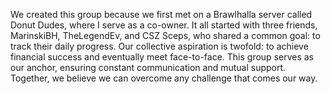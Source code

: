 We created this group because we first met on a Brawlhalla server called Donut Dudes, where I serve as a co-owner. It all started with three friends, MarinskiBH, TheLegendEv, and CSZ Sceps, who shared a common goal: to track their daily progress. Our collective aspiration is twofold: to achieve financial success and eventually meet face-to-face. This group serves as our anchor, ensuring constant communication and mutual support. Together, we believe we can overcome any challenge that comes our way.
